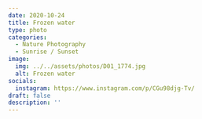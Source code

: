 ```yaml
---
date: 2020-10-24
title: Frozen water
type: photo
categories:
  - Nature Photography
  - Sunrise / Sunset
image:
  img: ../../assets/photos/D01_1774.jpg
  alt: Frozen water
socials:
  instagram: https://www.instagram.com/p/CGu98djg-Tv/
draft: false
description: ''
---
```

